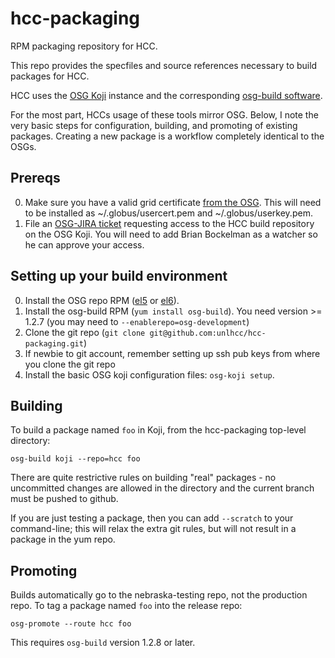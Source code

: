 hcc-packaging
=============

RPM packaging repository for HCC.

This repo provides the specfiles and source references necessary to build
packages for HCC.

HCC uses the [OSG Koji](https://koji-hub.batlab.org/koji/) instance and
the corresponding [osg-build software](https://twiki.grid.iu.edu/bin/view/SoftwareTeam/KojiWorkflow).

For the most part, HCCs usage of these tools mirror OSG.  Below, I note the very basic
steps for configuration, building, and promoting of existing packages.  Creating a new
package is a workflow completely identical to the OSGs.

Prereqs
-------
0.  Make sure you have a valid grid certificate [from the OSG](http://idmanager.opensciencegrid.org).
    This will need to be installed as ~/.globus/usercert.pem and ~/.globus/userkey.pem.
1.  File an [OSG-JIRA ticket](http://jira.opensciencegrid.org/browse/SOFTWARE)
    requesting access to the HCC build repository on the OSG Koji.  You will need
    to add Brian Bockelman as a watcher so he can approve your access.

Setting up your build environment
---------------------------------
0.  Install the OSG repo RPM ([el5](http://repo.grid.iu.edu/osg-el5-release-latest.rpm) or [el6](http://repo.grid.iu.edu/osg-el6-release-latest.rpm)).
1.  Install the osg-build RPM (`yum install osg-build`).  You need version >= 1.2.7 (you may need to `--enablerepo=osg-development`)
2.  Clone the git repo (`git clone git@github.com:unlhcc/hcc-packaging.git`)
3.  If newbie to git account, remember setting up ssh pub keys from where you clone the git repo
3.  Install the basic OSG koji configuration files: `osg-koji setup`.

Building
--------

To build a package named `foo` in Koji, from the hcc-packaging top-level directory:

    osg-build koji --repo=hcc foo

There are quite restrictive rules on building "real" packages - no uncommitted changes
are allowed in the directory and the current branch must be pushed to github.

If you are just testing a package, then you can add `--scratch` to your command-line;
this will relax the extra git rules, but will not result in a package in the yum repo.

Promoting
--------

Builds automatically go to the nebraska-testing repo, not the production repo.  To tag a
package named `foo` into the release repo:

    osg-promote --route hcc foo

This requires `osg-build` version 1.2.8 or later.

